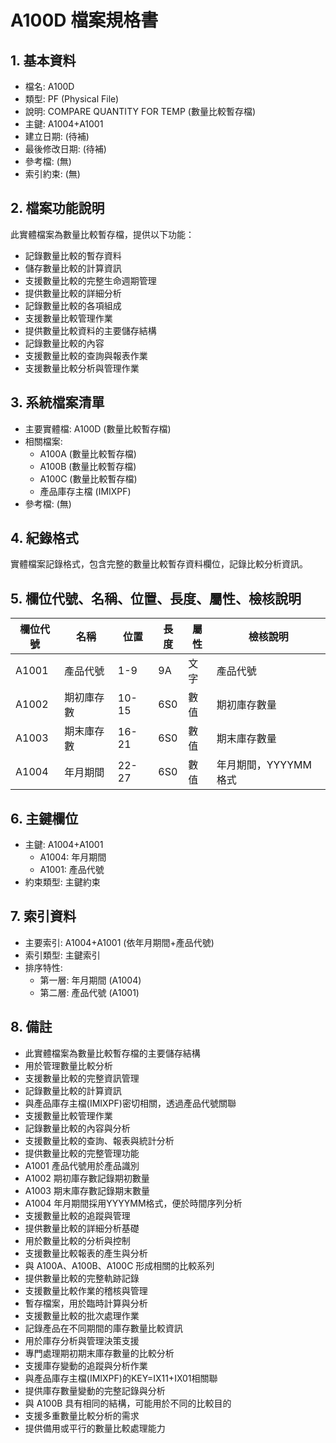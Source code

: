 # A100D 檔案規格書

## 1. 基本資料
- 檔名: A100D
- 類型: PF (Physical File)
- 說明: COMPARE QUANTITY FOR TEMP (數量比較暫存檔)
- 主鍵: A1004+A1001
- 建立日期: (待補)
- 最後修改日期: (待補)
- 參考檔: (無)
- 索引約束: (無)

## 2. 檔案功能說明
此實體檔案為數量比較暫存檔，提供以下功能：
- 記錄數量比較的暫存資料
- 儲存數量比較的計算資訊
- 支援數量比較的完整生命週期管理
- 提供數量比較的詳細分析
- 記錄數量比較的各項組成
- 支援數量比較管理作業
- 提供數量比較資料的主要儲存結構
- 記錄數量比較的內容
- 支援數量比較的查詢與報表作業
- 支援數量比較分析與管理作業

## 3. 系統檔案清單
- 主要實體檔: A100D (數量比較暫存檔)
- 相關檔案: 
  - A100A (數量比較暫存檔)
  - A100B (數量比較暫存檔)
  - A100C (數量比較暫存檔)
  - 產品庫存主檔 (IMIXPF)
- 參考檔: (無)

## 4. 紀錄格式
實體檔案記錄格式，包含完整的數量比較暫存資料欄位，記錄比較分析資訊。

## 5. 欄位代號、名稱、位置、長度、屬性、檢核說明
| 欄位代號 | 名稱 | 位置 | 長度 | 屬性 | 檢核說明 |
|----------|------|------|------|------|----------|
| A1001 | 產品代號 | 1-9 | 9A | 文字 | 產品代號 |
| A1002 | 期初庫存數 | 10-15 | 6S0 | 數值 | 期初庫存數量 |
| A1003 | 期末庫存數 | 16-21 | 6S0 | 數值 | 期末庫存數量 |
| A1004 | 年月期間 | 22-27 | 6S0 | 數值 | 年月期間，YYYYMM格式 |

## 6. 主鍵欄位
- 主鍵: A1004+A1001
  - A1004: 年月期間
  - A1001: 產品代號
- 約束類型: 主鍵約束

## 7. 索引資料
- 主要索引: A1004+A1001 (依年月期間+產品代號)
- 索引類型: 主鍵索引
- 排序特性: 
  - 第一層: 年月期間 (A1004)
  - 第二層: 產品代號 (A1001)

## 8. 備註
- 此實體檔案為數量比較暫存檔的主要儲存結構
- 用於管理數量比較分析
- 支援數量比較的完整資訊管理
- 記錄數量比較的計算資訊
- 與產品庫存主檔(IMIXPF)密切相關，透過產品代號關聯
- 支援數量比較管理作業
- 記錄數量比較的內容與分析
- 支援數量比較的查詢、報表與統計分析
- 提供數量比較的完整管理功能
- A1001 產品代號用於產品識別
- A1002 期初庫存數記錄期初數量
- A1003 期末庫存數記錄期末數量
- A1004 年月期間採用YYYYMM格式，便於時間序列分析
- 支援數量比較的追蹤與管理
- 提供數量比較的詳細分析基礎
- 用於數量比較的分析與控制
- 支援數量比較報表的產生與分析
- 與 A100A、A100B、A100C 形成相關的比較系列
- 提供數量比較的完整軌跡記錄
- 支援數量比較作業的稽核與管理
- 暫存檔案，用於臨時計算與分析
- 支援數量比較的批次處理作業
- 記錄產品在不同期間的庫存數量比較資訊
- 用於庫存分析與管理決策支援
- 專門處理期初期末庫存數量的比較分析
- 支援庫存變動的追蹤與分析作業
- 與產品庫存主檔(IMIXPF)的KEY=IX11+IX01相關聯
- 提供庫存數量變動的完整記錄與分析
- 與 A100B 具有相同的結構，可能用於不同的比較目的
- 支援多重數量比較分析的需求
- 提供備用或平行的數量比較處理能力 